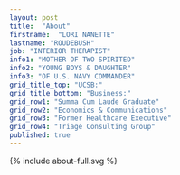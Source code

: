 ```yaml
---
layout: post
title:  "About"
firstname:  "LORI NANETTE"
lastname: "ROUDEBUSH"
job: "INTERIOR THERAPIST"
info1: "MOTHER OF TWO SPIRITED"
info2: "YOUNG BOYS & DAUGHTER"
info3: "OF U.S. NAVY COMMANDER"
grid_title_top: "UCSB:"
grid_title_bottom: "Business:"
grid_row1: "Summa Cum Laude Graduate"
grid_row2: "Economics & Communications"
grid_row3: "Former Healthcare Executive"
grid_row4: "Triage Consulting Group"
published: true
---
```


<section id="about" class="about container-fluid content-section text-center">
		<div class="row">
				<div class="col-lg-8 col-lg-offset-2 rotate">{% include about-full.svg %}</div>
		</div>
		<a href="#contact" class="btn btn-circle page-scroll">
			<i class="fa fa-angle-double-down animated"></i>
		</a>
</section>
